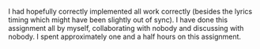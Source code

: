 I had hopefully correctly implemented all work correctly (besides the lyrics timing which might have been slightly out of sync).
I have done this assignment all by myself, collaborating with nobody and discussing with nobody.
I spent approximately one and a half hours on this assignment.
